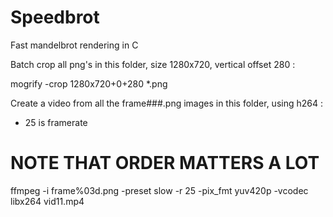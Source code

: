 Speedbrot
=========

Fast mandelbrot rendering in C

Batch crop all png's in this folder, size 1280x720, vertical offset 280 :

mogrify -crop 1280x720+0+280 *.png

Create a video from all the frame###.png images in this folder, using h264 :
 - 25 is framerate

# NOTE THAT ORDER MATTERS A LOT

ffmpeg -i frame%03d.png -preset slow -r 25 -pix_fmt yuv420p -vcodec libx264 vid11.mp4